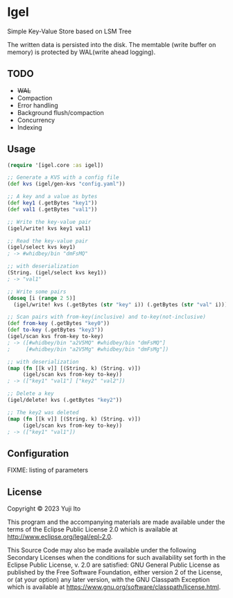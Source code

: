 # Igel

Simple Key-Value Store based on LSM Tree

The written data is persisted into the disk. The memtable (write buffer on memory) is protected by WAL(write ahead logging).

## TODO
- ~~WAL~~
- Compaction
- Error handling
- Background flush/compaction
- Concurrency
- Indexing

## Usage

```clojure
(require '[igel.core :as igel])

;; Generate a KVS with a config file
(def kvs (igel/gen-kvs "config.yaml"))

;; A key and a value as bytes
(def key1 (.getBytes "key1"))
(def val1 (.getBytes "val1"))

;; Write the key-value pair
(igel/write! kvs key1 val1)

;; Read the key-value pair
(igel/select kvs key1)
; -> #whidbey/bin "dmFsMQ"

;; with deserialization
(String. (igel/select kvs key1))
; -> "val1"

;; Write some pairs
(doseq [i (range 2 5)]
  (igel/write! kvs (.getBytes (str "key" i)) (.getBytes (str "val" i))))

;; Scan pairs with from-key(inclusive) and to-key(not-inclusive)
(def from-key (.getBytes "key0"))
(def to-key (.getBytes "key3"))
(igel/scan kvs from-key to-key)
; -> ([#whidbey/bin "a2V5MQ" #whidbey/bin "dmFsMQ"]
;     [#whidbey/bin "a2V5Mg" #whidbey/bin "dmFsMg"])

;; with deserialization
(map (fn [[k v]] [(String. k) (String. v)])
     (igel/scan kvs from-key to-key))
; -> (["key1" "val1"] ["key2" "val2"])

;; Delete a key
(igel/delete! kvs (.getBytes "key2"))

;; The key2 was deleted
(map (fn [[k v]] [(String. k) (String. v)])
     (igel/scan kvs from-key to-key))
; -> (["key1" "val1"])
```

## Configuration

FIXME: listing of parameters

## License

Copyright © 2023 Yuji Ito

This program and the accompanying materials are made available under the
terms of the Eclipse Public License 2.0 which is available at
http://www.eclipse.org/legal/epl-2.0.

This Source Code may also be made available under the following Secondary
Licenses when the conditions for such availability set forth in the Eclipse
Public License, v. 2.0 are satisfied: GNU General Public License as published by
the Free Software Foundation, either version 2 of the License, or (at your
option) any later version, with the GNU Classpath Exception which is available
at https://www.gnu.org/software/classpath/license.html.
